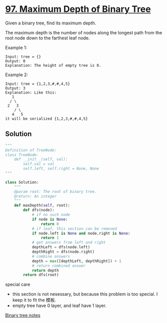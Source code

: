 # [97. Maximum Depth of Binary Tree](https://www.lintcode.com/problem/maximum-depth-of-binary-tree/description)

Given a binary tree, find its maximum depth.

The maximum depth is the number of nodes along the longest path from the root node down to the farthest leaf node.

Example 1:
```
Input: tree = {}
Output: 0
Explanation: The height of empty tree is 0.
```
Example 2:
```
Input: tree = {1,2,3,#,#,4,5}
Output: 3	
Explanation: Like this:
   1
  / \                
 2   3                
    / \                
   4   5
it will be serialized {1,2,3,#,#,4,5}
```
## Solution
```python
"""
Definition of TreeNode:
class TreeNode:
    def __init__(self, val):
        self.val = val
        self.left, self.right = None, None
"""

class Solution:
    """
    @param root: The root of binary tree.
    @return: An integer
    """
    def maxDepth(self, root):
        def dfs(node):
            # if no such node
            if node is None:
                return 0
            # if leaf, this section can be removed
            if node.left is None and node.right is None:
                return 1
            # get answers from left and right
            depthLeft = dfs(node.left)
            depthRight = dfs(node.right)
            # combine answers
            depth = max([depthLeft, depthRight]) + 1
            # return combined answer
            return depth
        return dfs(root)
```
special care
- this section is not nesessary, but because this problem is too special. I keep it to fit the 模板.
- empty tree have 0 layer, and leaf have 1 layer.

[Binary tree notes](readme.md#Binary-Tree)